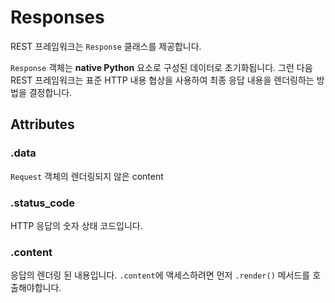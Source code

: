# Responses
REST 프레임워크는 `Response` 클래스를 제공합니다.

`Response` 객체는 **native Python** 요소로 구성된 데이터로 초기화됩니다. 그런 다음 REST 프레임워크는 표준 HTTP 내용 협상을 사용하여 최종 응답 내용을 렌더링하는 방법을 결정합니다.

## Attributes
### .data
`Request` 객체의 렌더링되지 않은 content

### .status_code
HTTP 응답의 숫자 상태 코드입니다.

### .content
응답의 렌더링 된 내용입니다. `.content`에 액세스하려면 먼저 `.render()` 메서드를 호출해야합니다.
